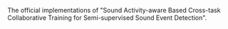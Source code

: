 


The official implementations of "Sound Activity-aware Based Cross-task Collaborative Training for Semi-supervised Sound Event Detection".
